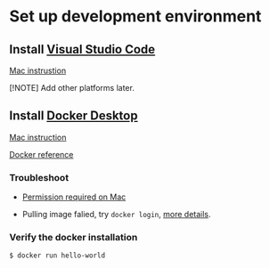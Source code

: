 # Set up development environment

## Install [Visual Studio Code](https://code.visualstudio.com/)

[Mac instrustion](https://code.visualstudio.com/docs/setup/mac)

[!NOTE]
Add other platforms later.

## Install [Docker Desktop](https://www.docker.com/products/docker-desktop/)

[Mac instruction](https://docs.docker.com/desktop/install/mac-install/)

[Docker reference](https://docs.docker.com/reference/)

### Troubleshoot

- [Permission required on Mac](https://docs.docker.com/desktop/install/mac-permission-requirements/)

- Pulling image falied, try `docker login`, [more details](https://docs.docker.com/reference/cli/docker/login/).

### Verify the docker installation

```sh
$ docker run hello-world
```
